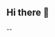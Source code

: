 ## Hi there 👋

<!--
**i am ezim-ochi nonye i am currently working on data analytical project...

Here are some ideas to get you started:

- 🔭 I’m currently working on ...
- 🌱 I’m currently learning ...
- 👯 I’m looking to collaborate on ...
- 🤔 I’m looking for help with ...
- 💬 Ask me about ...
- 📫 How to reach me: ... [linkedin](https://www.linkedin.com/in/nonye-ezim-ochi-a7603493/?lipi=urn%3Ali%3Apage%3Ad_flagship3_feed%3BUNtQHMJ7Tr6ChhxH6p4KMQ%3D%3D)
- 😄 Pronouns: ...
- ⚡ Fun fact: ...
-->
-- 
